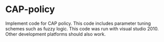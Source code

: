 # CAP-policy
Implement code for CAP policy. This code includes parameter tuning schemes such as fuzzy logic. This code was run with visual studio 2010. Other development platforms should also work.
